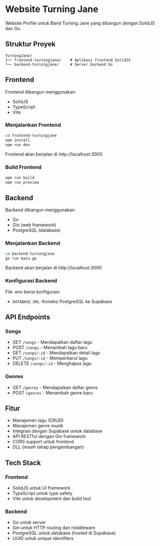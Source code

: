 # Website Turning Jane

Website Profile untuk Band Turning Jane yang dibangun dengan SolidJS dan Go.

## Struktur Proyek

```
TurningJane/
├── frontend-turningjane/    # Aplikasi frontend SolidJS 
└── backend-turningjane/     # Server backend Go
```

## Frontend

Frontend dibangun menggunakan:
- SolidJS
- TypeScript 
- Vite

### Menjalankan Frontend

```bash
cd frontend-turningjane
npm install
npm run dev
```

Frontend akan berjalan di http://localhost:3000

### Build Frontend

```bash
npm run build
npm run preview
```

## Backend 

Backend dibangun menggunakan:
- Go
- Gin (web framework)
- PostgreSQL (database)

### Menjalankan Backend

```bash
cd backend-turningjane
go run main.go
```

Backend akan berjalan di http://localhost:3000

### Konfigurasi Backend

File .env berisi konfigurasi:
- `DATABASE_URL`: Koneksi PostgreSQL ke Supabase

## API Endpoints

### Songs
- GET `/songs` - Mendapatkan daftar lagu
- POST `/songs` - Menambah lagu baru
- GET `/songs/:id` - Mendapatkan detail lagu
- PUT `/songs/:id` - Memperbarui lagu
- DELETE `/songs/:id` - Menghapus lagu

### Genres
- GET `/genres` - Mendapatkan daftar genre
- POST `/genres` - Menambah genre baru

## Fitur

- Manajemen lagu (CRUD)
- Manajemen genre musik
- Integrasi dengan Supabase untuk database
- API RESTful dengan Gin framework
- CORS support untuk frontend
- DLL (masih tahap pengembangan)

## Tech Stack

### Frontend
- SolidJS untuk UI framework
- TypeScript untuk type safety
- Vite untuk development dan build tool

### Backend
- Go untuk server
- Gin untuk HTTP routing dan middleware
- PostgreSQL untuk database (hosted di Supabase)
- UUID untuk unique identifiers